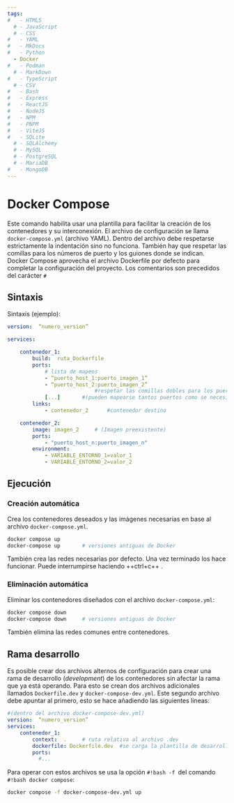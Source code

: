 ```yaml
---
tags:
#   - HTML5
  # - JavaScript
  # - CSS
#   - YAML
#   - MkDocs
#   - Python
  - Docker
#   - Podman
  # - MarkDown
#   - TypeScript
  # - CSV
#   - Bash
#   - Express
#   - ReactJS
#   - NodeJS
#   - NPM
#   - PNPM
#   - ViteJS
#   - SQLite
  # - SQLAlchemy
  # - MySQL
  # - PostgreSQL
  # - MariaDB
#   - MongoDB
---
```






# Docker Compose


Este comando habilita usar una plantilla para facilitar  la creación de los contenedores y su interconexión. El archivo de configuración se llama `docker-compose.yml`   (archivo YAML).
Dentro del archivo debe respetarse estrictamente la indentación sino no funciona.
También hay que respetar las comillas para los números de puerto y los guiones donde se indican. 
Docker Compose aprovecha el archivo Dockerfile por defecto para completar la configuración del proyecto.
Los comentarios son precedidos del carácter `#`

## Sintaxis

Sintaxis (ejemplo):
```yaml
version:  “numero_version”

services:

	contenedor_1:
		build:  ruta_Dockerfile 
		ports:
			# lista de mapeos
			- “puerto_host_1:puerto_imagen_1”
			- “puerto_host_2:puerto_imagen_2” 
							#respetar las comillas dobles para los puertos
 			[...]		#(pueden mapearse tantos puertos como se necesite )
		links:
 			- contenedor_2 		#contenedor destino

	contenedor_2:
		image: imagen_2		# (Imagen preexistente)
		ports: 
			- "puerto_host_n:puerto_imagen_n"
		environment:
			- VARIABLE_ENTORNO_1=valor_1
			- VARIABLE_ENTORNO_2=valor_2
```

## Ejecución

### Creación automática



Crea los contenedores deseados y las imágenes necesarias en base al archivo `docker-compose.yml`. 
```bash
docker compose up
docker-compose up		# versiones antiguas de Docker
```

También crea las redes necesarias por defecto.
Una vez terminado los hace funcionar. 
Puede interrumpirse haciendo  ++ctrl+c++ .

### Eliminación automática


Eliminar los contenedores diseñados con el archivo `docker-compose.yml`:
```bash
docker compose down
docker-compose down		# versiones antiguas de Docker
```
También elimina las redes comunes entre contenedores.




## Rama desarrollo

Es posible crear dos archivos alternos de configuración para crear una rama de desarrollo (*development*) de los contenedores sin afectar la rama que ya está operando. 
Para esto se crean dos archivos adicionales llamados `Dockerfile.dev` y `docker-compose-dev.yml`.
Este segundo archivo debe apuntar al primero, esto se hace añadiendo las siguientes lineas:
```yaml hl_lines="5-6"
#(dentro del archivo docker-compose-dev.yml)
version:  “numero_version”
services:
	contenedor_1:
		context:  .  	# ruta relativa al archivo .dev
		dockerfile: Dockerfile.dev  #se carga la plantilla de desarrollo
		ports:
		  #...
```

Para operar con estos archivos se usa la opción `#!bash -f `del comando `#!bash docker compose`:
```bash
docker compose -f docker-compose-dev.yml up
```
